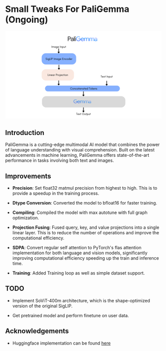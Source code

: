 # Small Tweaks For PaliGemma (Ongoing)

![PaliGemma Logo](./assets/paligemma_arch.png)

## Introduction

PaliGemma is a cutting-edge multimodal AI model that combines the power of language understanding with visual comprehension. Built on the latest advancements in machine learning, PaliGemma offers state-of-the-art performance in tasks involving both text and images. 


## Improvements

- **Precision**: Set float32 matmul precision from highest to high. This is to provide a speedup in the training process.


- **Dtype Conversion**: Converted the model to bfloat16 for faster training.


- **Compiling**: Compiled the model with max autotune with full graph optimization.


- **Projection Fusing**: Fused query, key, and value projections into a single linear layer. This is to reduce the number of operations and improve the computational efficiency.


- **SDPA**: Convert regular self attention to PyTorch's flas attention implementation for both language and vision models, significantly improving computational efficiency speeding up the train and inference time.


- **Training**: Added Training loop as well as simple dataset support.


## TODO
- Implement SoViT-400m architecture, which is the shape-optimized version of the original SigLIP.


- Get pretrained model and perform finetune on user data.

## Acknowledgements

- Huggingface implementation can be found [here](https://github.com/hkproj/pytorch-paligemma/tree/main)


